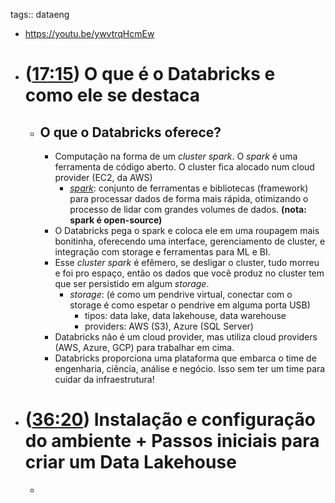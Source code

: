 tags:: dataeng

- https://youtu.be/ywvtrqHcmEw
- # ([17:15](https://www.youtube.com/watch?v=ywvtrqHcmEw&t=1035s)) O que é o Databricks e como ele se destaca
	- ## O que o Databricks oferece?
		- Computação na forma de um _cluster spark_. O _spark_ é uma ferramenta de código aberto. O cluster fica alocado num cloud provider (EC2, da AWS)
			- [_spark_](https://spark.apache.org/): conjunto de ferramentas e bibliotecas (framework) para processar dados de forma mais rápida, otimizando o processo de lidar com grandes volumes de dados. **(nota: spark é open-source)**
		- O Databricks pega o spark e coloca ele em uma roupagem mais bonitinha, oferecendo uma interface, gerenciamento de cluster, e integração com storage e ferramentas para ML e BI.
		- Esse _cluster spark_ é efêmero, se desligar o cluster, tudo morreu e foi pro espaço, então os dados que você produz no cluster tem que ser persistido em algum _storage_.
			- _storage_: (é como um pendrive virtual, conectar com o storage é como espetar o pendrive em alguma porta USB)
				- tipos: data lake, data lakehouse, data warehouse
				- providers: AWS (S3), Azure (SQL Server)
		- Databricks não é um cloud provider, mas utiliza cloud providers (AWS, Azure, GCP) para trabalhar em cima.
		- Databricks proporciona uma plataforma que embarca o time de engenharia, ciência, análise e negócio. Isso sem ter um time para cuidar da infraestrutura!
- # ([36:20](https://www.youtube.com/watch?v=ywvtrqHcmEw&t=2180s)) Instalação e configuração do ambiente + Passos iniciais para criar um Data Lakehouse
	-